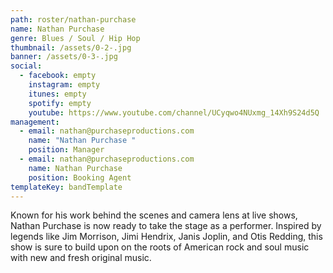 ```yaml
---
path: roster/nathan-purchase
name: Nathan Purchase
genre: Blues / Soul / Hip Hop
thumbnail: /assets/0-2-.jpg
banner: /assets/0-3-.jpg
social:
  - facebook: empty
    instagram: empty
    itunes: empty
    spotify: empty
    youtube: https://www.youtube.com/channel/UCyqwo4NUxmg_14Xh9S24d5Q
management:
  - email: nathan@purchaseproductions.com
    name: "Nathan Purchase "
    position: Manager
  - email: nathan@purchaseproductions.com
    name: Nathan Purchase
    position: Booking Agent
templateKey: bandTemplate
---
```


Known for his work behind the scenes and camera lens at live shows, Nathan Purchase is now ready to take the stage as a performer. Inspired by legends like Jim Morrison, Jimi Hendrix, Janis Joplin, and Otis Redding, this show is sure to build upon on the roots of American rock and soul music with new and fresh original music.
